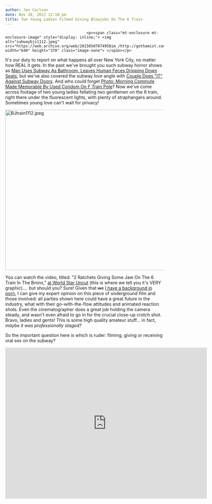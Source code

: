 ```yaml
---
author: Jen Carlson
date: Nov 30, 2012 12:10 pm
title: Two Young Ladies Filmed Giving Blowjobs On The 6 Train
---
```


	
										<p><span class="mt-enclosure mt-enclosure-image" style="display: inline;"> <img alt="subwaybjs1112.jpeg" src="https://web.archive.org/web/20150507074958im_/http://gothamist.com/attachments/arts_jen/subwaybjs1112.jpeg" width="640" height="378" class="image-none"> </span></p>

<p>It&apos;s our duty to report on what happens all over New York City, no matter how REAL it gets. In the past we&apos;ve brought you such subway horror shows as <a href="https://web.archive.org/web/20150507074958/http://gothamist.com/2012/08/23/is_this_the_most_horrifying_subway.php">Man Uses Subway As Bathroom, Leaves Human Feces Dripping Down Seats</a>, but we&apos;ve also covered the subway <em>love</em> angle with <a href="https://web.archive.org/web/20150507074958/http://gothamist.com/2010/12/12/nsfw_couple_gets_overly_raunchy_on.php#photo-1">Couple Does &quot;IT&quot; Against Subway Doors</a>. And who could forget <a href="https://web.archive.org/web/20150507074958/http://gothamist.com/2012/05/17/photo_morning_commute_made_memorabl.php">Photo: Morning Commute Made Memorable By Used Condom On F Train Pole</a>? Now we&apos;ve come across footage of two young ladies fellating two gentlemen on the 6 train, right there under the fluorescent lights, with plenty of straphangers around. Sometimes young love can&apos;t wait for privacy! </p>

<p><span class="mt-enclosure mt-enclosure-image" style="display: inline;"> <img alt="BJtrain1112.jpeg" src="https://web.archive.org/web/20150507074958im_/http://gothamist.com/attachments/arts_jen/BJtrain1112.jpeg" width="640" height="510" class="image-none"> </span></p>

<p>You can watch the video, titled: &quot;2 Ratchets Giving Some Jaw On The 6 Train In The Bronx,&quot; <a href="https://web.archive.org/web/20150507074958/http://www.worldstaruncut.com/uncut/53051">at World Star Uncut</a> (this is where we tell you it&apos;s VERY graphic).... but should you? Sure! Given that <strike>we</strike> <a href="https://web.archive.org/web/20150507074958/http://dailyrefill.blogs.com/daily/2004/04/shock_awe_.html">I have a background in porn</a>, I can give my expert opinion on this piece of underground film and those involved: all parties shown here could have a great future in the industry, what with their go-with-the-flow attitudes and animated reaction shots. Even the cinematographer does a great job holding the camera steady, and wasn&apos;t even afraid to go in for the crucial close-up crotch shot. Bravo, ladies and gents! This is some high quality amateur stuff... in fact, <em>maybe it was professionally staged?</em></p>

<p>So the important question here is which is ruder: filming, giving or receiving oral sex on the subway? </p>

<p><iframe width="640" height="480" src="https://web.archive.org/web/20150507074958if_/http://www.youtube.com/embed/U70oaQR6tKE" frameborder="0" allowfullscreen></iframe></p>					
										
									
				